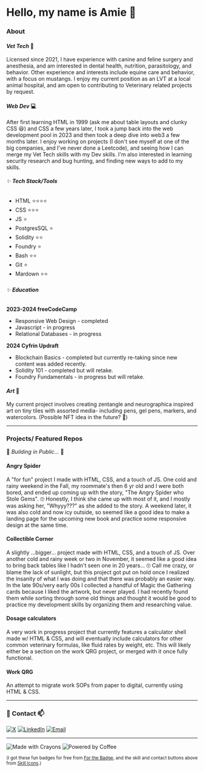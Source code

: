 # Hello, my name is Amie 👋

### About
#### *Vet Tech*  🐶 
Licensed since 2021, I have experience with canine and feline surgery and anesthesia, and am interested in dental health, nutrition, parasitology, and behavior.  Other experience and interests include equine care and behavior, with a focus on mustangs.  I enjoy my current position as an LVT at a local animal hospital, and am open to contributing to Veterinary related projects by request.     

#### *Web Dev* 💻
After first learning HTML in 1999 (ask me about table layouts and clunky CSS 😆) and CSS a few years later,  I took a jump back into the web development pool in 2023 and then took a deep dive into web3 a few months later.  I enjoy working on projects (I don't see myself at one of the big companies, and I've never done a Leetcode), and seeing how I can merge my Vet Tech skills with my Dev skills.  I'm also interested in learning security research and bug hunting, and finding new ways to add to my skills.  
###### ✨ **Tech Stack/Tools**
- HTML ⭐⭐⭐⭐
- CSS ⭐⭐⭐
- JS ⭐
- PostgresSQL ⭐
- Solidity ⭐⭐
- Foundry ⭐
- Bash ⭐⭐
- Git ⭐
- Mardown ⭐⭐

###### ✨ **Education**
**2023-2024  freeCodeCamp** 
 - Responsive Web Design - completed
 - Javascript - in progress
 - Relational Databases - in progress

**2024  Cyfrin Updraft**
 - Blockchain Basics - completed but currently re-taking since new content was added recently.
 - Solidity 101 - completed but will retake.    
 - Foundry Fundamentals - in progress but will retake.    
 

#### *Art* 🎨
My current project involves creating zentangle and neurographica inspired art on tiny tiles with assorted media- including pens, gel pens, markers, and watercolors.  (Possible NFT idea in the future? 🤔)  

---

### Projects/ Featured Repos
🌱 *Building in Public...* 🙂
#### Angry Spider
A "for fun" project I made with HTML, CSS, and a touch of JS. One cold and rainy weekend in the Fall, my roommate's then 6 yr old and I were both bored, and ended up coming up with the story, "The Angry Spider who Stole Gems". 🙄 Honestly, I think she came up with most of it, and I mostly was asking her, "Whyyy???" as she added to the story.  A weekend later, it was also cold and now icy outside, so seemed like a good idea to make a landing page for the upcoming new book and practice some responsive design at the same time.
#### Collectible Corner 
A slightly ...bigger... project made with HTML, CSS, and a touch of JS.  Over another cold and rainy week or two in November, it seemed like a good idea to bring back tables like I hadn't seen one in 20 years... 🙄  Call me crazy, or blame the lack of sunlight, but this project got put on hold once I realized the insanity of what I was doing and that there was probably an easier way.  In the late 90s/very early 00s I collected a handful of Magic the Gathering cards because I liked the artwork, but never played.  I had recently found them while sorting through some old things and thought it would be good to practice my development skills by organizing them and researching value.  
#### Dosage calculators
A very work in progress project that currently features a calculator shell made w/ HTML & CSS, and will eventually include calculators for other common veterinary formulas, like fluid rates by weight, etc.  This will likely either be a section on the work QRG project, or merged with it once fully functional. 
#### Work QRG
An attempt to migrate work SOPs from paper to digital, currently using HTML & CSS.     


---

### 💬 Contact 📫
[![X](https://skillicons.dev/icons?i=twitter)](https://x.com/AmieRomano79)
[![LinkedIn](https://skillicons.dev/icons?i=linkedin)](https://linkedin.com/in/amie-romano-291159a2)
[![Email](https://skillicons.dev/icons?i=gmail)](mailto:amie.romano79@gmail.com)


---
![Made with Crayons](https://forthebadge.com/images/badges/made-with-crayons.png) 
![Powered by Coffee](https://forthebadge.com/images/badges/powered-by-coffee.png)

<sup>
(I got these fun badges for free from <a href="https://forthebadge.com">For the Badge</a>, and the skill and contact buttons above from <a href="https://skillicons.dev">Skill Icons</a>.)
</sup>

